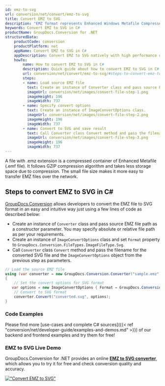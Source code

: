 ```yaml
---
id: emz-to-svg
url: conversion/net/convert/emz-to-svg
title: Convert EMZ to SVG
description: "EMZ format represents Enhanced Windows Metafile Compressed with .emz extension. Learn how to convert EMZ to SVG file programmatically in C# language using GroupDocs.Conversion for .NET library."
keywords: Convert EMZ to SVG in C#
productName: GroupDocs.Conversion for .NET
structuredData:
    productCode: conversion
    productPlatform: net
    appName: Convert EMZ to SVG in C#
    appDescription: Convert EMZ to SVG natively with high performance using C# language and server side GroupDocs.Conversion for .NET APIs, without the use of any software like Microsoft or Open Office.
    howTo:
        name: How to convert EMZ to SVG in C# 
        description: Quick guide about how to convert EMZ to SVG in C# with high performance and accuracy.
        url: conversion/net/convert/emz-to-svg/#steps-to-convert-emz-to-svg-in-c
        steps:
        - name: Load source EMZ file 
          text: Create an instance of Converter class and pass source EMZ file path as a constructor parameter. You may specify absolute or relative file path as per your requirements. 
          imageUrl: conversion/net/images/convert-file-step-1.png
          imageHeight: 196
          imageWidth: 737
        - name: Specify convert options 
          text: Create an instance of ImageConvertOptions class.
          imageUrl: conversion/net/images/convert-file-step-2.png
          imageHeight: 196
          imageWidth: 737
        - name: Convert to SVG and save result 
          text: Call Converter class Convert method and pass the filename for the converted HTML file and the ImageConvertOptions object from the previous step as parameters.
          imageUrl: conversion/net/images/convert-file-step-3.png
          imageHeight: 196
          imageWidth: 737
---
```


A file with .emz extension is a compressed container of Enhanced Metafile (.emf file). It follows GZIP compression algorithm and takes less storage space due to compression. The small file size makes it more easy to transfer EMZ files over the network.

## Steps to convert EMZ to SVG in C#

[GroupDocs.Conversion](https://products.groupdocs.com/conversion/net) allows developers to convert the EMZ file to SVG format in an easy and intuitive way just using a few lines of code as described below:

* Create an instance of `Converter` class and pass source EMZ file path as a constructor parameter. You may specify absolute or relative file path as per your requirements. 
* Create an instance of `ImageConvertOptions` class and set `Format` property to `GroupDocs.Conversion.FileTypes.ImageFileType.Svg`.
* Call `Converter` class `Convert` method and pass the filename for the converted SVG file and the `ImageConvertOptions` object from the previous step as parameters.

```csharp
// Load the source EMZ file
using (var converter = new GroupDocs.Conversion.Converter("sample.emz"))
{
    // Set the convert options for SVG format
   var options = new ImageConvertOptions { Format = GroupDocs.Conversion.FileTypes.ImageFileType.Svg };
    // Convert to SVG format
    converter.Convert("converted.svg", options);
}
```

### Code Examples

Please find more [use-cases and complete C# sources]({{< ref "conversion/net/developer-guide/examples-and-demos.md" >}}) of our backend and frontend examples and try them for free!

### EMZ to SVG Live Demo

GroupDocs.Conversion for .NET provides an online [**EMZ to SVG converter**](https://products.groupdocs.app/conversion/emz-to-svg), which allows you to try it for free and check conversion quality and accuracy.

[!["Convert EMZ to SVG"](conversion/net/images/convert-to-svg/convert-emz-to-svg.png)](https://products.groupdocs.app/conversion/emz-to-svg)